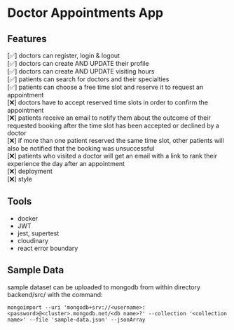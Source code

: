 # Doctor Appointments App

## Features

[✅] doctors can register, login & logout
<br/> [✅] doctors can create AND UPDATE their profile
<br/> [✅] doctors can create AND UPDATE visiting hours
<br/> [✅] patients can search for doctors and their specialties
<br/> [✅] patients can choose a free time slot and reserve it to request an appointment
<br/> [❌] doctors have to accept reserved time slots in order to confirm the appointment
<br/> [❌] patients receive an email to notify them about the outcome of their requested booking after the time slot has been accepted or declined by a doctor
<br/> [❌] if more than one patient reserved the same time slot, other patients will also be notified that the booking was unsuccessful
<br/> [❌] patients who visited a doctor will get an email with a link to rank their experience the day after an appointment
<br/> [❌] deployment
<br/> [❌] style

## Tools

- docker
- JWT
- jest, supertest
- cloudinary
- react error boundary

## Sample Data

sample dataset can be uploaded to mongodb from within directory backend/src/ with the command:

`mongoimport --uri 'mongodb+srv://<username>:<password>@<cluster>.mongodb.net/<db name>?' --collection '<collection name>' --file 'sample-data.json' --jsonArray`
